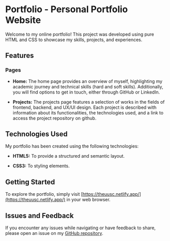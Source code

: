 # Portfolio - Personal Portfolio Website

Welcome to my online portfolio! This project was developed using pure HTML and CSS to showcase my skills, projects, and experiences.

## Features

### Pages

- **Home:** The home page provides an overview of myself, highlighting my academic journey and technical skills (hard and soft skills). Additionally, you will find options to get in touch, either through GitHub or LinkedIn.

- **Projects:** The projects page features a selection of works in the fields of frontend, backend, and UX/UI design. Each project is described with information about its functionalities, the technologies used, and a link to access the project repository on github.

## Technologies Used

My portfolio has been created using the following technologies:

- **HTML5:** To provide a structured and semantic layout.

- **CSS3:** To styling elements.

## Getting Started

To explore the portfolio, simply visit [https://theuusc.netlify.app/](https://theuusc.netlify.app/) in your web browser.

## Issues and Feedback

If you encounter any issues while navigating or have feedback to share, please open an issue on my [GitHub repository](https://github.com/theuusc/Portifolio/issues).
